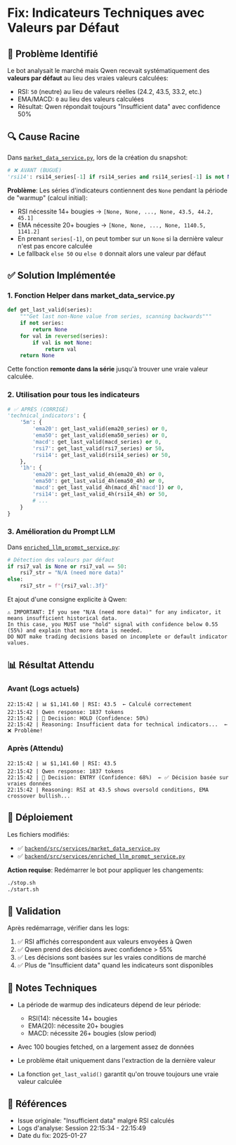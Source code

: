 # Fix: Indicateurs Techniques avec Valeurs par Défaut

## 🐛 Problème Identifié

Le bot analysait le marché mais Qwen recevait systématiquement des **valeurs par défaut** au lieu des vraies valeurs calculées:
- RSI: `50` (neutre) au lieu de valeurs réelles (24.2, 43.5, 33.2, etc.)
- EMA/MACD: `0` au lieu des valeurs calculées
- Résultat: Qwen répondait toujours "Insufficient data" avec confidence 50%

## 🔍 Cause Racine

Dans [`market_data_service.py`](../backend/src/services/market_data_service.py), lors de la création du snapshot:

```python
# ❌ AVANT (BUGUÉ)
'rsi14': rsi14_series[-1] if rsi14_series and rsi14_series[-1] is not None else 50
```

**Problème**: Les séries d'indicateurs contiennent des `None` pendant la période de "warmup" (calcul initial):
- RSI nécessite 14+ bougies → `[None, None, ..., None, 43.5, 44.2, 45.1]`
- EMA nécessite 20+ bougies → `[None, None, ..., None, 1140.5, 1141.2]`
- En prenant `series[-1]`, on peut tomber sur un `None` si la dernière valeur n'est pas encore calculée
- Le fallback `else 50` ou `else 0` donnait alors une valeur par défaut

## ✅ Solution Implémentée

### 1. Fonction Helper dans market_data_service.py

```python
def get_last_valid(series):
    """Get last non-None value from series, scanning backwards"""
    if not series:
        return None
    for val in reversed(series):
        if val is not None:
            return val
    return None
```

Cette fonction **remonte dans la série** jusqu'à trouver une vraie valeur calculée.

### 2. Utilisation pour tous les indicateurs

```python
# ✅ APRÈS (CORRIGÉ)
'technical_indicators': {
    '5m': {
        'ema20': get_last_valid(ema20_series) or 0,
        'ema50': get_last_valid(ema50_series) or 0,
        'macd': get_last_valid(macd_series) or 0,
        'rsi7': get_last_valid(rsi7_series) or 50,
        'rsi14': get_last_valid(rsi14_series) or 50,
    },
    '1h': {
        'ema20': get_last_valid_4h(ema20_4h) or 0,
        'ema50': get_last_valid_4h(ema50_4h) or 0,
        'macd': get_last_valid_4h(macd_4h['macd']) or 0,
        'rsi14': get_last_valid_4h(rsi14_4h) or 50,
        # ...
    }
}
```

### 3. Amélioration du Prompt LLM

Dans [`enriched_llm_prompt_service.py`](../backend/src/services/enriched_llm_prompt_service.py):

```python
# Détection des valeurs par défaut
if rsi7_val is None or rsi7_val == 50:
    rsi7_str = "N/A (need more data)"
else:
    rsi7_str = f"{rsi7_val:.3f}"
```

Et ajout d'une consigne explicite à Qwen:

```
⚠️ IMPORTANT: If you see "N/A (need more data)" for any indicator, it means insufficient historical data. 
In this case, you MUST use "hold" signal with confidence below 0.55 (55%) and explain that more data is needed.
DO NOT make trading decisions based on incomplete or default indicator values.
```

## 📊 Résultat Attendu

### Avant (Logs actuels)
```
22:15:42 | 📊 $1,141.60 | RSI: 43.5  ← Calculé correctement
22:15:42 | Qwen response: 1837 tokens
22:15:42 | 🧠 Decision: HOLD (Confidence: 50%)
22:15:42 | Reasoning: Insufficient data for technical indicators...  ← ❌ Problème!
```

### Après (Attendu)
```
22:15:42 | 📊 $1,141.60 | RSI: 43.5
22:15:42 | Qwen response: 1837 tokens
22:15:42 | 🧠 Decision: ENTRY (Confidence: 68%)  ← ✅ Décision basée sur vraies données
22:15:42 | Reasoning: RSI at 43.5 shows oversold conditions, EMA crossover bullish...
```

## 🚀 Déploiement

Les fichiers modifiés:
- ✅ [`backend/src/services/market_data_service.py`](../backend/src/services/market_data_service.py)
- ✅ [`backend/src/services/enriched_llm_prompt_service.py`](../backend/src/services/enriched_llm_prompt_service.py)

**Action requise**: Redémarrer le bot pour appliquer les changements:

```bash
./stop.sh
./start.sh
```

## 🧪 Validation

Après redémarrage, vérifier dans les logs:
1. ✅ RSI affichés correspondent aux valeurs envoyées à Qwen
2. ✅ Qwen prend des décisions avec confidence > 55%
3. ✅ Les décisions sont basées sur les vraies conditions de marché
4. ✅ Plus de "Insufficient data" quand les indicateurs sont disponibles

## 📝 Notes Techniques

- La période de warmup des indicateurs dépend de leur période:
  - RSI(14): nécessite 14+ bougies
  - EMA(20): nécessite 20+ bougies
  - MACD: nécessite 26+ bougies (slow period)
  
- Avec 100 bougies fetched, on a largement assez de données
- Le problème était uniquement dans l'extraction de la dernière valeur
- La fonction `get_last_valid()` garantit qu'on trouve toujours une vraie valeur calculée

## 🔗 Références

- Issue originale: "Insufficient data" malgré RSI calculés
- Logs d'analyse: Session 22:15:34 - 22:15:49
- Date du fix: 2025-01-27
